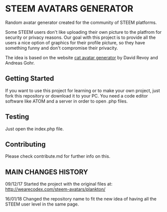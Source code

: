 # STEEM AVATARS GENERATOR
Random avatar generator created for the community of STEEM platforms. 

Some STEEM users don't like uploading their own picture to the platfrom for security or privacy reasons. Our goal with this project is to provide all the users a nice option of graphics for their profile picture, so they have something funny and don't compromise their privacity.

The idea is based on the website [cat avatar generator](https://www.peppercarrot.com/extras/html/2016_cat-generator/index.php) by David Revoy and Andreas Gohr. 

## Getting Started
If you want to use this project for learning or to make your own project, just fork this repository or download it to your PC. You need a code editor software like ATOM and a server in order to open .php files.

## Testing
Just open the index.php file.

## Contributing
Please check contribute.md for further info on this.

## MAIN CHANGES HISTORY
09/12/17
Started the project with the original files at: http://wearecodex.com/steem-avatars/plankton/

16/01/18
Changed the repository name to fit the new idea of having all the STEEM user level in the same page.
